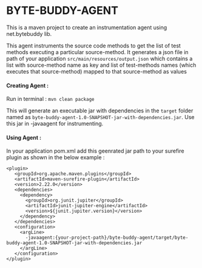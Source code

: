 # BYTE-BUDDY-AGENT

This is a maven project to create an instrumentation agent using net.bytebuddy lib.

This agent instruments the source code methods to get the list of test methods executing a particular source-method.
It generates a json file in path of your application `src/main/resources/output.json` which contains a list with source-method name as key
and list of test-methods names (which executes that source-method) mapped to that source-method as values




#### Creating Agent :
Run in terminal : `mvn clean package`

This will generate an executable jar with dependencies in the `target` folder named as 
`byte-buddy-agent-1.0-SNAPSHOT-jar-with-dependencies.jar`.
Use this jar in -javaagent for instrumenting.


#### Using Agent :
In your application pom.xml add this geenrated jar path to your surefire plugin as shown in the below example :
```
<plugin>
   <groupId>org.apache.maven.plugins</groupId>
   <artifactId>maven-surefire-plugin</artifactId>
   <version>2.22.0</version>
   <dependencies>
     <dependency>
       <groupId>org.junit.jupiter</groupId>
       <artifactId>junit-jupiter-engine</artifactId>
       <version>${junit.jupiter.version}</version>
     </dependency>
   </dependencies>
   <configuration>
     <argLine>
       -javaagent:{your-project-path}/byte-buddy-agent/target/byte-buddy-agent-1.0-SNAPSHOT-jar-with-dependencies.jar
     </argLine>
   </configuration>
</plugin>              
```
